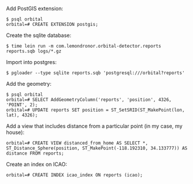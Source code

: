 Add PostGIS extension:

```
$ psql orbital
orbital=# CREATE EXTENSION postgis;
```

Create the sqlite database:

```
$ time lein run -m com.lemondronor.orbital-detector.reports reports.sqb logs/*.gz
```

Import into postgres:

```
$ pgloader --type sqlite reports.sqb 'postgresql:///orbital?reports'
```

Add the geometry:

```
$ psql orbital
orbital=# SELECT AddGeometryColumn('reports', 'position', 4326, 'POINT', 2);
orbital=# UPDATE reports SET position = ST_SetSRID(ST_MakePoint(lon, lat), 4326);
```

Add a view that includes distance from a particular point (in my case, my house):

```
orbital=# CREATE VIEW distanced_from_home AS SELECT *,  ST_Distance_Sphere(position, ST_MakePoint(-118.192310, 34.133777)) AS distance FROM reports;
```


Create an index on ICAO:

```
orbital=# CREATE INDEX icao_index ON reports (icao);
```
